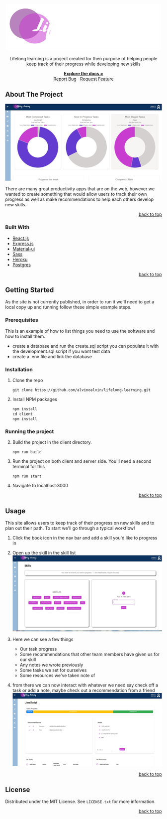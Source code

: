 <!-- PROJECT LOGO -->
<br />
<div align="center">
  <a href="https://github.com/alvinoalvin/lifelong-learning">
    <img src="client/public/images/LLogo.svg" alt="Logo" >
  </a>

  <p align="center">
    Lifelong learning is a project created for then purpose of helping people keep track of their progress while developing new skills 
    <div>  
      <a href="https://github.**com**/alvinoalvin/lifelong-learning/wiki"><strong>Explore the docs »</strong></a>
    </div>
    <a href="https://github.com/alvinoalvin/lifelong-learning/issues">Report Bug</a>
    ·
    <a href="https://github.com/alvinoalvin/lifelong-learning/issues">Request Feature</a>
  </p>
</div>

  <!-- ABOUT THE PROJECT -->

## About The Project

![home-dashboard](client/public/images/home-dashboard.jpg)

There are many great productivity apps that are on the web, however we wanted to create something that would allow users to track their own progress as well as make recommendations to help each others develop new skills.

<p align="right"><a href="#readme-top">back to top</a></p>

### Built With

- [React.js](https://react.dev/)
- [Express.js](https://expressjs.com/)
- [Material-ui](https://mui.com/material-ui/)
- [Sass](https://sass-lang.com/)
- [Heroku](https://dashboard.heroku.com/)
- [Postgres](https://www.postgresql.org/)

<p align="right"><a href="#readme-top">back to top</a></p>

<!-- GETTING STARTED -->

## Getting Started

As the site is not currently published, in order to run it we'll need to get a local copy up and running follow these simple example steps.

### Prerequisites

This is an example of how to list things you need to use the software and how to install them.

- create a database and run the create.sql script you can populate it with the development.sql script if you want test data
- create a .env file and link the database

### Installation

1. Clone the repo
   ```
   git clone https://github.com/alvinoalvin/lifelong-learning.git
   ```
2. Install NPM packages
   ```
   npm install
   cd client
   npm install
   ```

### Running the project

2. Build the project in the client directory.
   ```
   npm run build
   ```
3. Run the project on both client and server side. You'll need a second terminal for this
   ```
   npm run start
   ```
4. Navigate to localhost:3000

<p align="right"><a href="#readme-top">back to top</a></p>

<!-- USAGE EXAMPLES -->

## Usage

This site allows users to keep track of their progress on new skills and to plan out their path. To start we'll go through a typical workflow!

1.  Click the book icon in the nav bar and add a skill you'd like to progress in
2.  Open up the skill in the skill list
    ![all-skills](client/public/images/all-skills-screenshot.JPG)
3.  Here we can see a few things

    - Our task progress
    - Some recommendations that other team members have given us for our skill
    - Any notes we wrote previously
    - Some tasks we set for ourselves
    - Some resources we've taken note of

4.  from there we can now interact with whatever we need say check off a task or add a note, maybe check out a recommendation from a friend
    ![skill-record](client/public/images/skill-record-screenshot.JPG)

<p align="right"><a href="#readme-top">back to top</a></p>

<!-- LICENSE -->

## License

Distributed under the MIT License. See `LICENSE.txt` for more information.

<p align="right"><a href="#readme-top">back to top</a></p>
